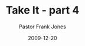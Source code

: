 ---
lunr: "true"
title: "Take It - part 4"
author: "Pastor Frank Jones"
postDate: "12-20-2009"
date: 2009-12-20
category: "sermons"
slug: "2009/12/TakeIt-part4"
icon: microphone
audioLink: "TakeIt-part4"
tags: [take it]
mp3: "TakeIt-part4/12202009.mp3"
ogg: "TakeIt-part4/12202009.ogg"
linkurl: "https://archive.org/download/TakeIt-part4/TakeIt-part4_files.xml"
ipath: "https://archive.org/download/TakeIt-part4/12202009.mp3"
layout: sermon.html
---